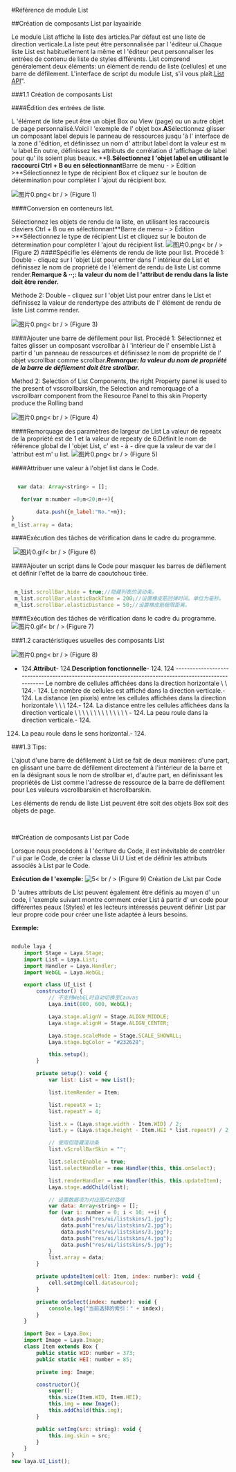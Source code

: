 #Référence de module List



##Création de composants List par layaairide

Le module List affiche la liste des articles.Par défaut est une liste de direction verticale.La liste peut être personnalisée par l 'éditeur ui.Chaque liste List est habituellement la même et l 'éditeur peut personnaliser les entrées de contenu de liste de styles différents.
List comprend généralement deux éléments: un élément de rendu de liste (cellules) et une barre de défilement.
L'interface de script du module List, s'il vous plaît.[List API](http://layaair.ldc.layabox.com/api/index.html?category=Core&class=laya.ui.List)".



 



###1.1 Création de composants List

####Édition des entrées de liste.

L 'élément de liste peut être un objet Box ou View (page) ou un autre objet de page personnalisé.Voici l 'exemple de l' objet box.
​**A**Sélectionnez glisser un composant label depuis le panneau de ressources jusqu 'à l' interface de la zone d 'édition, et définissez un nom d' attribut label dont la valeur est m 'u label.En outre, définissez les attributs de corrélation d 'affichage de label pour qu' ils soient plus beaux.
​**B.**Sélectionnez l 'objet label en utilisant le raccourci Ctrl + B ou en sélectionnant**Barre de menu - > Édition >**Sélectionnez le type de récipient Box et cliquez sur le bouton de détermination pour compléter l 'ajout du récipient box.

​![图片0.png](img/1.png)< br / >
(Figure 1)





 ####Conversion en conteneurs list.

Sélectionnez les objets de rendu de la liste, en utilisant les raccourcis claviers Ctrl + B ou en sélectionnant**Barre de menu - > Édition >**Sélectionnez le type de récipient List et cliquez sur le bouton de détermination pour compléter l 'ajout du récipient list.
​![图片0.png](img/2.png)< br / >
(Figure 2)
####Spécifie les éléments de rendu de liste pour list.
Procédé 1: Double - cliquez sur l 'objet List pour entrer dans l' intérieur de List et définissez le nom de propriété de l 'élément de rendu de liste List comme render.**Remarque & ‧‧;: la valeur du nom de l 'attribut de rendu dans la liste doit être render.**

Méthode 2: Double - cliquez sur l 'objet List pour entrer dans le List et définissez la valeur de rendertype des attributs de l' élément de rendu de liste List comme render.


​![图片0.png](img/3.png)< br / >
(Figure 3)

####Ajouter une barre de défilement pour list.
Procédé 1: Sélectionnez et faites glisser un composant vscrollbar à l 'intérieur de l' ensemble List à partir d 'un panneau de ressources et définissez le nom de propriété de l' objet vscrollbar comme scrollbar.***Remarque: la valeur du nom de propriété de la barre de défilement doit être strollbar.***

Method 2: Selection of List Components, the right Property panel is used to the present of vsscrollbarskin, the Selection and remorquage of a vscrollbarr component from the Resource Panel to this skin Property produce the Rolling band

​![图片0.png](img/4.png)< br / >
(Figure 4)

####Remorquage des paramètres de largeur de List
La valeur de repeatx de la propriété est de 1 et la valeur de repeaty de 6.Définit le nom de référence global de l 'objet List, c' est - à - dire que la valeur de var de l 'attribut est m' u list.
​![图片0.png](img/5.png)< br / >
(Figure 5)

####Attribuer une valeur à l'objet list dans le Code.



```javascript

  var data: Array<string> = [];

   for(var m:number =0;m<20;m++){

        data.push({m_label:"No."+m});
}
m_list.array = data;
```



####Exécution des tâches de vérification dans le cadre du programme.

   ​        ![图片0.gif](gif/1.gif)< br / >
(Figure 6)

####Ajouter un script dans le Code pour masquer les barres de défilement et définir l'effet de la barre de caoutchouc tirée.

```javascript

 m_list.scrollBar.hide = true;//隐藏列表的滚动条。
 m_list.scrollBar.elasticBackTime = 200;//设置橡皮筋回弹时间。单位为毫秒。
 m_list.scrollBar.elasticDistance = 50;//设置橡皮筋极限距离。
```


####Exécution des tâches de vérification dans le cadre du programme.
​![图片0.gif](gif/1.gif)< br / >
(Figure 7)


###1.2 caractéristiques usuelles des composants List

​![图片0.png](img/6.png)< br / >
(Figure 8)

- 124.**Attribut**- 124.**Description fonctionnelle**- 124.
124 -----------------------------------------------------------------------------------------------------
Le nombre de cellules affichées dans la direction horizontale \ \ 124.- 124.
Le nombre de cellules est affiché dans la direction verticale.- 124.
La distance (en pixels) entre les cellules affichées dans la direction horizontale \ \ \ 124.- 124.
La distance entre les cellules affichées dans la direction verticale \ \ \ \ \ \ \ \ \ \ \ \ \ \ \- 124.
La peau roule dans la direction verticale.- 124.
124. La peau roule dans le sens horizontal.- 124.



  



###1.3 Tips:

L'ajout d'une barre de défilement à List se fait de deux manières: d'une part, en glissant une barre de défilement directement à l'intérieur de la barre et en la désignant sous le nom de strollbar et, d'autre part, en définissant les propriétés de List comme l'adresse de ressource de la barre de défilement pour Les valeurs vscrollbarskin et hscrollbarskin.

Les éléments de rendu de liste List peuvent être soit des objets Box soit des objets de page.

​


##Création de composants List par Code

Lorsque nous procédons à l 'écriture du Code, il est inévitable de contrôler l' ui par le Code, de créer la classe Ui U List et de définir les attributs associés à List par le Code.

**Exécution de l 'exemple:**
​![5](gif/3.gif)< br / >
(Figure 9) Création de List par Code

D 'autres attributs de List peuvent également être définis au moyen d' un code, l 'exemple suivant montre comment créer List à partir d' un code pour différentes peaux (Styles) et les lecteurs intéressés peuvent définir List par leur propre code pour créer une liste adaptée à leurs besoins.

**Exemple:**


```javascript

module laya {
    import Stage = Laya.Stage;
    import List = Laya.List;
    import Handler = Laya.Handler;
    import WebGL = Laya.WebGL;

    export class UI_List {
        constructor() {
            // 不支持WebGL时自动切换至Canvas
            Laya.init(800, 600, WebGL);

            Laya.stage.alignV = Stage.ALIGN_MIDDLE;
            Laya.stage.alignH = Stage.ALIGN_CENTER;

            Laya.stage.scaleMode = Stage.SCALE_SHOWALL;
            Laya.stage.bgColor = "#232628";

            this.setup();
        }

        private setup(): void {
            var list: List = new List();

            list.itemRender = Item;

            list.repeatX = 1;
            list.repeatY = 4;

            list.x = (Laya.stage.width - Item.WID) / 2;
            list.y = (Laya.stage.height - Item.HEI * list.repeatY) / 2;

            // 使用但隐藏滚动条
            list.vScrollBarSkin = "";

            list.selectEnable = true;
            list.selectHandler = new Handler(this, this.onSelect);

            list.renderHandler = new Handler(this, this.updateItem);
            Laya.stage.addChild(list);

            // 设置数据项为对应图片的路径
            var data: Array<string> = [];
            for (var i: number = 0; i < 10; ++i) {
                data.push("res/ui/listskins/1.jpg");
                data.push("res/ui/listskins/2.jpg");
                data.push("res/ui/listskins/3.jpg");
                data.push("res/ui/listskins/4.jpg");
                data.push("res/ui/listskins/5.jpg");
            }
            list.array = data;
        }

        private updateItem(cell: Item, index: number): void {
            cell.setImg(cell.dataSource);
        }

        private onSelect(index: number): void {
            console.log("当前选择的索引：" + index);
        }
    }

    import Box = Laya.Box;
    import Image = Laya.Image;
    class Item extends Box {
        public static WID: number = 373;
        public static HEI: number = 85;

        private img: Image;

        constructor(){
            super();
            this.size(Item.WID, Item.HEI);
            this.img = new Image();
            this.addChild(this.img);
        }

        public setImg(src: string): void {
            this.img.skin = src;
        }
    }
}
new laya.UI_List();
```


